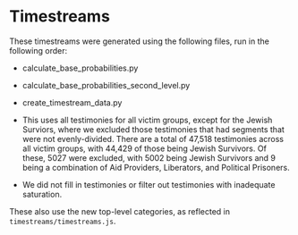 # Timestreams

These timestreams were generated using the following files, run in the following order:
 * calculate_base_probabilities.py
 * calculate_base_probabilities_second_level.py
 * create_timestream_data.py


  * This uses all testimonies for all victim groups, except for the Jewish
    Surviors, where we excluded those testimonies that had segments that were
    not evenly-divided. There are a total of 47,518 testimonies across all
    victim groups, with 44,429 of those being Jewish Survivors. Of these, 5027
    were excluded, with 5002 being Jewish Survivors and 9 being a combination of Aid
    Providers, Liberators, and Political Prisoners.
  * We did not fill in testimonies or filter out testimonies with inadequate
    saturation.


These also use the new top-level categories, as reflected in
`timestreams/timestreams.js`.
